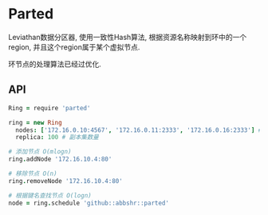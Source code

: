 Parted
===

Leviathan数据分区器, 使用一致性Hash算法, 根据资源名称映射到环中的一个region, 并且这个region属于某个虚拟节点.

环节点的处理算法已经过优化.

## API
```coffee
Ring = require 'parted'

ring = new Ring
  nodes: ['172.16.0.10:4567', '172.16.0.11:2333', '172.16.0.16:2333'] # 节点地址
  replica: 100 # 副本集数量

# 添加节点 O(mlogn)
ring.addNode '172.16.10.4:80'

# 移除节点 O(n)
ring.removeNode '172.16.10.4:80'

# 根据键名查找节点 O(logn)
node = ring.schedule 'github::abbshr::parted'
```
